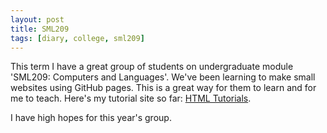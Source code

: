 ```yaml
---
layout: post
title: SML209
tags: [diary, college, sml209]
---
```


This term I have a great group of students on undergraduate module 'SML209: Computers and Languages'. We've been learning to make small websites using GitHub pages. This is a great way for them to learn and for me to teach. Here's my tutorial site so far: [HTML Tutorials](https://martinbarge.github.io/sml209-18-Teach/).

I have high hopes for this year's group. 
